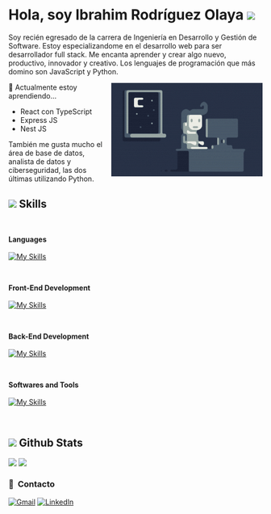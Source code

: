 <h1>Hola, soy Ibrahim Rodríguez Olaya <img src="https://media.giphy.com/media/hvRJCLFzcasrR4ia7z/giphy.gif" width="35"></h1>

<p>Soy recién egresado de la carrera de Ingeniería en Desarrollo y Gestión de Software. Estoy especializandome en el desarrollo web para ser desarrollador full stack. Me encanta aprender y crear algo nuevo, productivo, innovador y creativo. Los lenguajes de programación que más domino son JavaScript y Python.</p>
<img alt="Night Coding" src="https://raw.githubusercontent.com/AVS1508/AVS1508/master/assets/Night-Coding.gif" align="right"/>

<p>🔭 Actualmente estoy aprendiendo...</p>
<ul>
<li>React con TypeScript</li>
<li>Express JS</li>
<li>Nest JS</li>
</ul>

<p>También me gusta mucho el área de base de datos, analista de datos y ciberseguridad, las dos últimas utilizando Python.</p>


## <img src="https://media2.giphy.com/media/QssGEmpkyEOhBCb7e1/giphy.gif?cid=ecf05e47a0n3gi1bfqntqmob8g9aid1oyj2wr3ds3mg700bl&rid=giphy.gif" width ="25"><b> Skills</b>
<br>

**Languages**
  <br><br>
    [![My Skills](https://skillicons.dev/icons?i=js,ts,py)](https://skillicons.dev)
    
<br>   
    
**Front-End Development**
  <br><br>
  [![My Skills](https://skillicons.dev/icons?i=html,css,js,astro,tailwind)](https://skillicons.dev)

<br>

**Back-End Development**
  <br><br>
  [![My Skills](https://skillicons.dev/icons?i=django,express)](https://skillicons.dev)

<br>

**Softwares and Tools**
  <br><br>
    [![My Skills](https://skillicons.dev/icons?i=git,postman,vscode)](https://skillicons.dev)

<br>

## <img src="https://media.giphy.com/media/iY8CRBdQXODJSCERIr/giphy.gif" width="35"><b> Github Stats </b>

[![](https://github-readme-stats.vercel.app/api?username=ibrahim-ro&show_icons=true&theme=algolia&hide_border=true&locale=en)](https://github.com/ibrahim-ro)
[![](https://github-readme-streak-stats.herokuapp.com/?user=ibrahim-ro&theme=algolia&hide_border=true)](https://github.com/ibrahim-ro)

### 🔗 &nbsp;Contacto

<div>
<a href="ibra.rodriguez.olaya@gmail.com" target="_blank"><img alt="Gmail" src="https://img.shields.io/badge/Gmail-D14836?style=for-the-badge&logo=gmail&logoColor=white" /></a>
<a href="https://www.linkedin.com/in/ibrahim-rodríguez-olaya-1ba068229" target="_blank"><img alt="LinkedIn" src="https://img.shields.io/badge/linkedin-%230077B5.svg?style=for-the-badge&logo=linkedin&logoColor=white"/></a>
</a>
</div>
